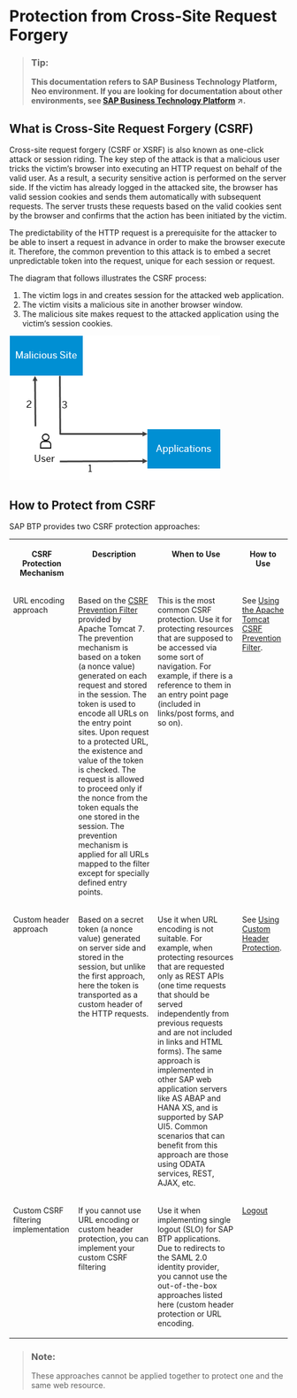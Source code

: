 <!-- loio1f5f34e31ec64af8b5fef1796ea07c0a -->

# Protection from Cross-Site Request Forgery

> ### Tip:  
> **This documentation refers to SAP Business Technology Platform, Neo environment. If you are looking for documentation about other environments, see [SAP Business Technology Platform](https://help.sap.com/viewer/65de2977205c403bbc107264b8eccf4b/Cloud/en-US/6a2c1ab5a31b4ed9a2ce17a5329e1dd8.html "SAP Business Technology Platform (SAP BTP) is an integrated offering comprised of four technology portfolios: database and data management, application development and integration, analytics, and intelligent technologies. The platform offers users the ability to turn data into business value, compose end-to-end business processes, and build and extend SAP applications quickly.") :arrow_upper_right:.**



## What is Cross-Site Request Forgery \(CSRF\)

Cross-site request forgery \(CSRF or XSRF\) is also known as one-click attack or session riding. The key step of the attack is that a malicious user tricks the victim’s browser into executing an HTTP request on behalf of the valid user. As a result, a security sensitive action is performed on the server side. If the victim has already logged in the attacked site, the browser has valid session cookies and sends them automatically with subsequent requests. The server trusts these requests based on the valid cookies sent by the browser and confirms that the action has been initiated by the victim.

The predictability of the HTTP request is a prerequisite for the attacker to be able to insert a request in advance in order to make the browser execute it. Therefore, the common prevention to this attack is to embed a secret unpredictable token into the request, unique for each session or request.

The diagram that follows illustrates the CSRF process:

1.  The victim logs in and creates session for the attacked web application.
2.  The victim visits a malicious site in another browser window.
3.  The malicious site makes request to the attacked application using the victim‘s session cookies.

![](images/Protecting_from_Cross-Site_Request_Forgery_graph_259bcdd.png)



## How to Protect from CSRF

SAP BTP provides two CSRF protection approaches:


<table>
<tr>
<th valign="top">

CSRF Protection Mechanism



</th>
<th valign="top">

Description



</th>
<th valign="top">

When to Use



</th>
<th valign="top">

How to Use



</th>
</tr>
<tr>
<td valign="top">

URL encoding approach



</td>
<td valign="top">

Based on the [CSRF Prevention Filter](http://tomcat.apache.org/tomcat-7.0-doc/config/filter.html#CSRF_Prevention_Filter) provided by Apache Tomcat 7. The prevention mechanism is based on a token \(a nonce value\) generated on each request and stored in the session. The token is used to encode all URLs on the entry point sites. Upon request to a protected URL, the existence and value of the token is checked. The request is allowed to proceed only if the nonce from the token equals the one stored in the session. The prevention mechanism is applied for all URLs mapped to the filter except for specially defined entry points.



</td>
<td valign="top">

This is the most common CSRF protection. Use it for protecting resources that are supposed to be accessed via some sort of navigation. For example, if there is a reference to them in an entry point page \(included in links/post forms, and so on\).



</td>
<td valign="top">

See [Using the Apache Tomcat CSRF Prevention Filter](using-the-apache-tomcat-csrf-prevention-filter-e5be999.md).



</td>
</tr>
<tr>
<td valign="top">

Custom header approach



</td>
<td valign="top">

Based on a secret token \(a nonce value\) generated on server side and stored in the session, but unlike the first approach, here the token is transported as a custom header of the HTTP requests.



</td>
<td valign="top">

Use it when URL encoding is not suitable. For example, when protecting resources that are requested only as REST APIs \(one time requests that should be served independently from previous requests and are not included in links and HTML forms\). The same approach is implemented in other SAP web application servers like AS ABAP and HANA XS, and is supported by SAP UI5. Common scenarios that can benefit from this approach are those using ODATA services, REST, AJAX, etc.



</td>
<td valign="top">

See [Using Custom Header Protection](using-custom-header-protection-3756f3f.md).



</td>
</tr>
<tr>
<td valign="top">

Custom CSRF filtering implementation



</td>
<td valign="top">

If you cannot use URL encoding or custom header protection, you can implement your custom CSRF filtering



</td>
<td valign="top">

Use it when implementing single logout \(SLO\) for SAP BTP applications. Due to redirects to the SAML 2.0 identity provider, you cannot use the out-of-the-box approaches listed here \(custom header protection or URL encoding.



</td>
<td valign="top">

 [Logout](logout-2eebf76.md) 



</td>
</tr>
</table>

> ### Note:  
> These approaches cannot be applied together to protect one and the same web resource.

